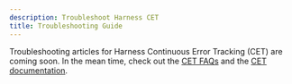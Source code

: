 ```yaml
---
description: Troubleshoot Harness CET
title: Troubleshooting Guide
---
```


Troubleshooting articles for Harness Continuous Error Tracking (CET) are coming soon. In the mean time, check out the [CET FAQs](../continuous-error-tracking-faqs) and the [CET documentation](https://developer.harness.io/docs/continuous-error-tracking).
